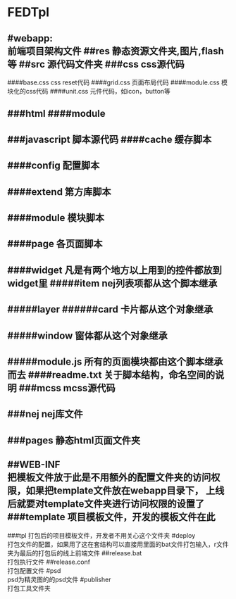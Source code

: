 
FEDTpl
======
#webapp:       
前端项目架构文件
##res
静态资源文件夹,图片,flash等
##src
源代码文件夹
###css
css源代码
----------------------------------------------------------------------------------------------------
####base.css
css  reset代码
####grid.css
页面布局代码
####module.css
模块化的css代码
####unit.css
元件代码，如icon，button等


###html
####module
----------------------------------------------------------------------------------------------------
###javascript
脚本源代码
####cache
缓存脚本
----------------------------------------------------------------------------------------------------
####config
配置脚本
----------------------------------------------------------------------------------------------------
####extend
第方库脚本
----------------------------------------------------------------------------------------------------
####module
模块脚本
----------------------------------------------------------------------------------------------------
####page
各页面脚本
----------------------------------------------------------------------------------------------------
####widget
凡是有两个地方以上用到的控件都放到widget里
#####item
nej列表项都从这个脚本继承
----------------------------------------------------------------------------------------------------
#####layer
######card
卡片都从这个对象继承
----------------------------------------------------------------------------------------------------
#####window
窗体都从这个对象继承
----------------------------------------------------------------------------------------------------
#####module.js
所有的页面模块都由这个脚本继承而去
####readme.txt
关于脚本结构，命名空间的说明
###mcss
mcss源代码
----------------------------------------------------------------------------------------------------
###nej
nej库文件
----------------------------------------------------------------------------------------------------
###pages 
静态html页面文件夹
----------------------------------------------------------------------------------------------------
##WEB-INF         
把模板文件放于此是不用额外的配置文件夹的访问权限，如果把template文件放在webapp目录下，                上线后就要对template文件夹进行访问权限的设置了
###template
项目模板文件，开发的模板文件在此
----------------------------------------------------------------------------------------------------
###tpl
打包后的项目模板文件，开发者不用关心这个文件夹
#deploy		      
打包文件的配置，如果用了这在套结构可以直接用里面的bat文件打包输入，r文件夹为最后的打包后的线上前端文件
##release.bat	
打包执行文件
##release.conf	  
打包配置文件
#psd		        
psd为精灵图的的psd文件
#publisher       
打包工具文件夹




